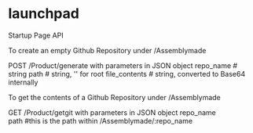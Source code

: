 launchpad
=========


Startup Page API



To create an empty Github Repository under /Assemblymade

  POST   /Product/generate
      with parameters in JSON object
        repo_name       # string
        path            # string, '' for root
        file_contents   # string, converted to Base64 internally



To get the contents of a Github Repository under /Assemblymade

  GET     /Product/getgit
        with parameters in JSON object
          repo_name  
          path       #this is the path within /Assemblymade/:repo_name
